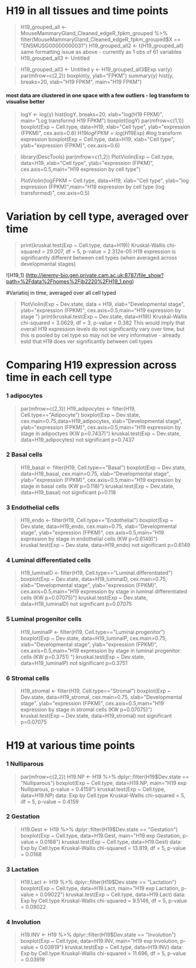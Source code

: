 # H19 in all tissues and time points

> H19_grouped_all <- MouseMammaryGland_Cleaned_edgeR_fpkm_grouped %>% filter(MouseMammaryGland_Cleaned_edgeR_fpkm_grouped$X == "ENSMUSG00000000031")
> H19_grouped_all2 <- t(H19_grouped_all)
same formatting issue as above - currently as 1 obs of 61 variables
> H19_grouped_all3 <- Untitled

> H19_grouped_all3 <- Untitled
> y <- H19_grouped_all3$Exp
> var(y)
> par(mfrow=c(2,2))
> boxplot(y, ylab="FPKM")
> summary(y)
> hist(y, breaks=20, xlab="H19 FPKM", main="H19 FPKM")

#### most data are clustered in one space with a few outliers - log transform to visualise better
> logY <- log(y) 
> hist(logY, breaks=20, xlab="log(H19 FPKM)", main="Log transformd H19 FPKM")
> boxplot(logY)
> par(mfrow=c(1,1))
> boxplot(Exp ~ Cell.type, data=H19, xlab="Cell type", ylab="expression (FPKM)", cex.axis=0.6)
> H19$logFPKM = log(H19$Exp) #log transform expression
> boxplot(Exp ~ Cell.type, data=H19, xlab="Cell type", ylab="expression (FPKM)", cex.axis=0.6)


> library(DescTools)
> par(mfrow=c(1,2))
> PlotViolin(Exp ~ Cell.type, data=H19, xlab="Cell type", ylab="expression (FPKM)", cex.axis=0.5,main="H19 expression by cell type")

> PlotViolin(logFPKM ~ Cell.type, data=H19, xlab="Cell type", ylab="log expression (FPKM)",main="H19 expression by cell type (log transformed)", cex.axis=0.5)

# Variation by cell type, averaged over time 
> print(kruskal.test(Exp ~ Cell.type, data=H19))
Kruskal-Wallis chi-squared = 29.007, df = 5, p-value = 2.312e-05
H19 expression is significantly different between cell types (when averaged across developmental stages)

![H19_1]
(http://jeremy-bio.gen.private.cam.ac.uk:8787/file_show?path=%2Fdata%2Fhomes%2Fjb2220%2FH19_1.png)

#Variatioj in time, averaged over all cell typed
> PlotViolin(Exp ~ Dev.state, data = H19, xlab="Developmental stage", ylab="expression (FPKM)", cex.axis=0.5,main="H19 expression by stage ")
> print(kruskal.test(Exp ~ Dev.state, data=H19))
Kruskal-Wallis chi-squared = 3.0629, df = 3, p-value = 0.382
This would imply that overall H19 expression levels do not significantly vary over time, but this is pooled by cel type so may not be very informative - already estd that H19 does ver significantly between cell types


# Comparing H19 expression across time in each cell type
### 1 adipocytes
> par(mfrow=c(2,3))
> H19_adipocytes <- filter(H19, Cell.type=="Adipocyte")
> boxplot(Exp ~ Dev.state, cex.main=0.75,data=H19_adipocytes, xlab="Developmental stage", ylab="expression (FPKM)", cex.axis=0.5,main="H19 expression by stage in adipoctyes (KW p=0.7437)")
> kruskal.test(Exp ~ Dev.state, data=H19_adipocytes)
not significant p=0.7437

### 2 Basal cells
> H19_basal <- filter(H19, Cell.type=="Basal")
> boxplot(Exp ~ Dev.state, data=H19_basal, cex.main=0.75, xlab="Developmental stage", ylab="expression (FPKM)", cex.axis=0.5,main="H19 expression by stage in basal cells (KW p=0.118)")
> kruskal.test(Exp ~ Dev.state, data=H19_basal)
not significant p=0.118

### 3 Endothelial cells
> H19_endo <- filter(H19, Cell.type=="Endothelial")
> boxplot(Exp ~ Dev.state, data=H19_endo, cex.main=0.75, xlab="Developmental stage", ylab="expression (FPKM)", cex.axis=0.5,main="H19 expression by stage in endothelial cells (KW p=0.6149)")
> kruskal.test(Exp ~ Dev.state, data=H19_endo)
not significant p=0.6149

### 4 Luminal differentiated cells
> H19_luminalD <- filter(H19, Cell.type=="Luminal.differentiated")
> boxplot(Exp ~ Dev.state, data=H19_luminalD, cex.main=0.75, xlab="Developmental stage", ylab="expression (FPKM)", cex.axis=0.5,main="H19 expression by stage in luminal differentiated cells (KW p=0.07075)")
> kruskal.test(Exp ~ Dev.state, data=H19_luminalD)
not significant p=0.07075

### 5 Luminal progenitor cells
> H19_luminalP <- filter(H19, Cell.type=="Luminal.progenitor")
> boxplot(Exp ~ Dev.state, data=H19_luminalP, cex.main=0.75, xlab="Developmental stage", ylab="expression (FPKM)", cex.axis=0.5,main="H19 expression by stage in luminal progenitor cells (KW p=0.3751) ")
> kruskal.test(Exp ~ Dev.state, data=H19_luminalP)
not significant p=0.3751

### 6 Stromal cells
> H19_stromal <- filter(H19, Cell.type=="Stromal")
> boxplot(Exp ~ Dev.state, data=H19_stromal, cex.main=0.75, xlab="Developmental stage", ylab="expression (FPKM)", cex.axis=0.5,main="H19 expression by stage in stromal cells (KW p=0.07075)")
> kruskal.test(Exp ~ Dev.state, data=H19_stromal)
not significant p=0.07075



# H19 at various time points

### 1 Nulliparous
> par(mfrow=c(2,2))
> H19.NP <- H19 %>% dplyr::filter(H19$Dev.state == "Nulliparous")
> boxplot(Exp ~ Cell.type, data=H19.NP, main="H19 exp Nulliparous, p-value = 0.4159")
> kruskal.test(Exp ~ Cell.type, data=H19.NP)
data:  Exp by Cell.type
Kruskal-Wallis chi-squared = 5, df = 5, p-value = 0.4159

### 2 Gestation
> H19.Gest <- H19 %>% dplyr::filter(H19$Dev.state == "Gestation")
> boxplot(Exp ~ Cell.type, data=H19.Gest, main="H19 exp Gestation, p-value = 0.0168")
> kruskal.test(Exp ~ Cell.type, data=H19.Gest)
data:  Exp by Cell.type
Kruskal-Wallis chi-squared = 13.819, df = 5, p-value = 0.0168

### 3 Lactation
> H19.Lact <- H19 %>% dplyr::filter(H19$Dev.state == "Lactation")
> boxplot(Exp ~ Cell.type, data=H19.Lact, main="H19 exp Lactation, p-value = 0.09022")
> kruskal.test(Exp ~ Cell.type, data=H19.Lact)
data:  Exp by Cell.type
Kruskal-Wallis chi-squared = 9.5146, df = 5, p-value = 0.09022

### 4 Involution
> H19.INV <- H19 %>% dplyr::filter(H19$Dev.state == "Involution")
> boxplot(Exp ~ Cell.type, data=H19.INV, main="H19 exp Involution, p-value = 0.03919")
> kruskal.test(Exp ~ Cell.type, data=H19.INV)
data:  Exp by Cell.type
Kruskal-Wallis chi-squared = 11.696, df = 5, p-value = 0.03919

